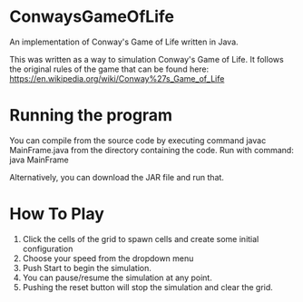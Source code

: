# ConwaysGameOfLife
An implementation of Conway's Game of Life written in Java.

This was written as a way to simulation Conway's Game of Life. It follows the original rules of the game that can be found here: https://en.wikipedia.org/wiki/Conway%27s_Game_of_Life

# Running the program
You can compile from the source code by executing command
javac MainFrame.java
from the directory containing the code. Run with command:
java MainFrame

Alternatively, you can download the JAR file and run that.

# How To Play
1. Click the cells of the grid to spawn cells and create some initial configuration
2. Choose your speed from the dropdown menu
3. Push Start to begin the simulation.
4. You can pause/resume the simulation at any point.
5. Pushing the reset button will stop the simulation and clear the grid.
